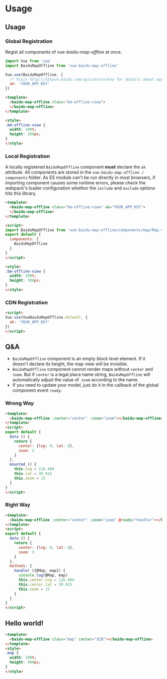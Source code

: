 # Usage

## Usage

### Global Registration

Regist all components of *vue-baidu-map-offline* at once.

```javascript
import Vue from 'vue'
import BaiduMapOffline from 'vue-baidu-map-offline'

Vue.use(BaiduMapOffline, {
  /* Visit http://lbsyun.baidu.com/apiconsole/key for details about app key. */
  ak: 'YOUR_APP_KEY'
})
```

```html
<template>
  <baidu-map-offline class="bm-offline-view">
  </baidu-map-offline>
</template>

<style>
.bm-offline-view {
  width: 100%;
  height: 300px;
}
</style>
```

### Local Registration

A locally registered `BaiduMapOffline` component **must** declare the `ak` attribute.
All components are stored in the `vue-baidu-map-offline / components` folder.
As ES module can't be run directly in most browsers, if importing component causes some runtime errors, please check the webpack's loader configuration whethor the `include` and `exclude` options hits this library.

```html
<template>
  <baidu-map-offline class="bm-offline-view" ak="YOUR_APP_KEY">
  </baidu-map-offline>
</template>

<script>
import BaiduMapOffline from 'vue-baidu-map-offline/components/map/Map.vue'
export default {
  components: {
    BaiduMapOffline
  }
}
</script>

<style>
.bm-offline-view {
  width: 100%;
  height: 300px;
}
</style>
```

### CDN Registration

```html
<script>
Vue.use(VueBaiduMapOffline.default, {
  ak: 'YOUR_APP_KEY'
})
</script>
```

## Q&A

- `BaiduMapOffline` component is an empty block level element. If it doesn't declare its height, the map view will be invisible.
- `BaiduMapOffline` component cannot render maps without `center` and `zoom`. But if `center` is a legal place name string, `BaiduMapOffline` will automatically adjust the value of` zoom` according to the name.
- If you need to update your model, just do it in the callback of the global component event `ready`.

### Wrong Way

```html
<template>
  <baidu-map-offline :center="center" :zoom="zoom"></baidu-map-offline>
</template>
<script>
export default {
  data () {
    return {
      center: {lng: 0, lat: 0},
      zoom: 3
    }
  },
  mounted () {
    this.lng = 116.404
    this.lat = 39.915
    this.zoom = 15
  }
}
</script>
```

### Right Way

```html
<template>
  <baidu-map-offline :center="center" :zoom="zoom" @ready="handler"></baidu-map-offline>
</template>
<script>
export default {
  data () {
    return {
      center: {lng: 0, lat: 0},
      zoom: 3
    }
  },
  methods: {
    handler ({BMap, map}) {
      console.log(BMap, map)
      this.center.lng = 116.404
      this.center.lat = 39.915
      this.zoom = 15
    }
  }
}
</script>
```

## Hello world!

```html
<template>
  <baidu-map-offline class="map" center="北京"></baidu-map-offline>
</template>
<style>
.map {
  width: 100%;
  height: 400px;
}
</style>
```
<doc-preview>
  <baidu-map-offline class="map" center="北京">
  </baidu-map-offline>
</doc-preview>

